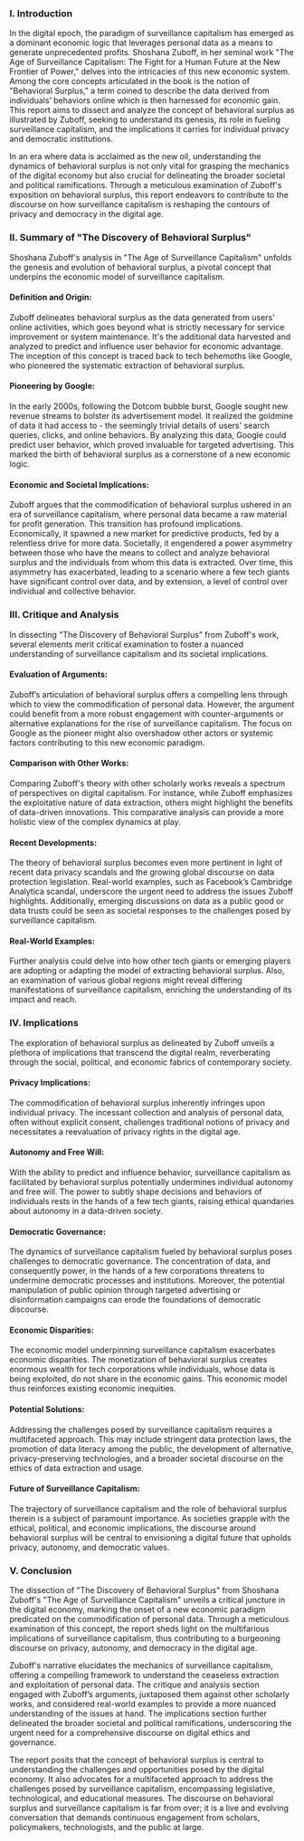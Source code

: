 ### I. Introduction

In the digital epoch, the paradigm of surveillance capitalism has emerged as a dominant economic logic that leverages personal data as a means to generate unprecedented profits. Shoshana Zuboff, in her seminal work "The Age of Surveillance Capitalism: The Fight for a Human Future at the New Frontier of Power," delves into the intricacies of this new economic system. Among the core concepts articulated in the book is the notion of "Behavioral Surplus," a term coined to describe the data derived from individuals’ behaviors online which is then harnessed for economic gain. This report aims to dissect and analyze the concept of behavioral surplus as illustrated by Zuboff, seeking to understand its genesis, its role in fueling surveillance capitalism, and the implications it carries for individual privacy and democratic institutions.

In an era where data is acclaimed as the new oil, understanding the dynamics of behavioral surplus is not only vital for grasping the mechanics of the digital economy but also crucial for delineating the broader societal and political ramifications. Through a meticulous examination of Zuboff's exposition on behavioral surplus, this report endeavors to contribute to the discourse on how surveillance capitalism is reshaping the contours of privacy and democracy in the digital age.


### II. Summary of "The Discovery of Behavioral Surplus"

Shoshana Zuboff's analysis in "The Age of Surveillance Capitalism" unfolds the genesis and evolution of behavioral surplus, a pivotal concept that underpins the economic model of surveillance capitalism.

#### Definition and Origin:
Zuboff delineates behavioral surplus as the data generated from users' online activities, which goes beyond what is strictly necessary for service improvement or system maintenance. It's the additional data harvested and analyzed to predict and influence user behavior for economic advantage. The inception of this concept is traced back to tech behemoths like Google, who pioneered the systematic extraction of behavioral surplus.

#### Pioneering by Google:
In the early 2000s, following the Dotcom bubble burst, Google sought new revenue streams to bolster its advertisement model. It realized the goldmine of data it had access to - the seemingly trivial details of users' search queries, clicks, and online behaviors. By analyzing this data, Google could predict user behavior, which proved invaluable for targeted advertising. This marked the birth of behavioral surplus as a cornerstone of a new economic logic.

#### Economic and Societal Implications:
Zuboff argues that the commodification of behavioral surplus ushered in an era of surveillance capitalism, where personal data became a raw material for profit generation. This transition has profound implications. Economically, it spawned a new market for predictive products, fed by a relentless drive for more data. Societally, it engendered a power asymmetry between those who have the means to collect and analyze behavioral surplus and the individuals from whom this data is extracted. Over time, this asymmetry has exacerbated, leading to a scenario where a few tech giants have significant control over data, and by extension, a level of control over individual and collective behavior.

### III. Critique and Analysis

In dissecting "The Discovery of Behavioral Surplus" from Zuboff's work, several elements merit critical examination to foster a nuanced understanding of surveillance capitalism and its societal implications.

#### Evaluation of Arguments:
Zuboff’s articulation of behavioral surplus offers a compelling lens through which to view the commodification of personal data. However, the argument could benefit from a more robust engagement with counter-arguments or alternative explanations for the rise of surveillance capitalism. The focus on Google as the pioneer might also overshadow other actors or systemic factors contributing to this new economic paradigm.

#### Comparison with Other Works:
Comparing Zuboff's theory with other scholarly works reveals a spectrum of perspectives on digital capitalism. For instance, while Zuboff emphasizes the exploitative nature of data extraction, others might highlight the benefits of data-driven innovations. This comparative analysis can provide a more holistic view of the complex dynamics at play.

#### Recent Developments:
The theory of behavioral surplus becomes even more pertinent in light of recent data privacy scandals and the growing global discourse on data protection legislation. Real-world examples, such as Facebook’s Cambridge Analytica scandal, underscore the urgent need to address the issues Zuboff highlights. Additionally, emerging discussions on data as a public good or data trusts could be seen as societal responses to the challenges posed by surveillance capitalism.

#### Real-World Examples:
Further analysis could delve into how other tech giants or emerging players are adopting or adapting the model of extracting behavioral surplus. Also, an examination of various global regions might reveal differing manifestations of surveillance capitalism, enriching the understanding of its impact and reach.

### IV. Implications

The exploration of behavioral surplus as delineated by Zuboff unveils a plethora of implications that transcend the digital realm, reverberating through the social, political, and economic fabrics of contemporary society.

#### Privacy Implications:
The commodification of behavioral surplus inherently infringes upon individual privacy. The incessant collection and analysis of personal data, often without explicit consent, challenges traditional notions of privacy and necessitates a reevaluation of privacy rights in the digital age.

#### Autonomy and Free Will:
With the ability to predict and influence behavior, surveillance capitalism as facilitated by behavioral surplus potentially undermines individual autonomy and free will. The power to subtly shape decisions and behaviors of individuals rests in the hands of a few tech giants, raising ethical quandaries about autonomy in a data-driven society.

#### Democratic Governance:
The dynamics of surveillance capitalism fueled by behavioral surplus poses challenges to democratic governance. The concentration of data, and consequently power, in the hands of a few corporations threatens to undermine democratic processes and institutions. Moreover, the potential manipulation of public opinion through targeted advertising or disinformation campaigns can erode the foundations of democratic discourse.

#### Economic Disparities:
The economic model underpinning surveillance capitalism exacerbates economic disparities. The monetization of behavioral surplus creates enormous wealth for tech corporations while individuals, whose data is being exploited, do not share in the economic gains. This economic model thus reinforces existing economic inequities.

#### Potential Solutions:
Addressing the challenges posed by surveillance capitalism requires a multifaceted approach. This may include stringent data protection laws, the promotion of data literacy among the public, the development of alternative, privacy-preserving technologies, and a broader societal discourse on the ethics of data extraction and usage.

#### Future of Surveillance Capitalism:
The trajectory of surveillance capitalism and the role of behavioral surplus therein is a subject of paramount importance. As societies grapple with the ethical, political, and economic implications, the discourse around behavioral surplus will be central to envisioning a digital future that upholds privacy, autonomy, and democratic values.


### V. Conclusion

The dissection of "The Discovery of Behavioral Surplus" from Shoshana Zuboff's "The Age of Surveillance Capitalism" unveils a critical juncture in the digital economy, marking the onset of a new economic paradigm predicated on the commodification of personal data. Through a meticulous examination of this concept, the report sheds light on the multifarious implications of surveillance capitalism, thus contributing to a burgeoning discourse on privacy, autonomy, and democracy in the digital age.

Zuboff's narrative elucidates the mechanics of surveillance capitalism, offering a compelling framework to understand the ceaseless extraction and exploitation of personal data. The critique and analysis section engaged with Zuboff’s arguments, juxtaposed them against other scholarly works, and considered real-world examples to provide a more nuanced understanding of the issues at hand. The implications section further delineated the broader societal and political ramifications, underscoring the urgent need for a comprehensive discourse on digital ethics and governance.

The report posits that the concept of behavioral surplus is central to understanding the challenges and opportunities posed by the digital economy. It also advocates for a multifaceted approach to address the challenges posed by surveillance capitalism, encompassing legislative, technological, and educational measures. The discourse on behavioral surplus and surveillance capitalism is far from over; it is a live and evolving conversation that demands continuous engagement from scholars, policymakers, technologists, and the public at large.
